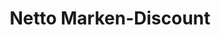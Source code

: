 ---
title: "Netto Marken-Discount"
url: /gifhorn/netto-marken-discount-ii-koppelweg/
shop: Supermarkt
---